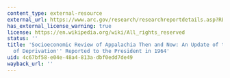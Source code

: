 ```yaml
---
content_type: external-resource
external_url: https://www.arc.gov/research/researchreportdetails.asp?REPORT_ID=67
has_external_license_warning: true
license: https://en.wikipedia.org/wiki/All_rights_reserved
status: ''
title: 'Socioeconomic Review of Appalachia Then and Now: An Update of the ''Realities
  of Deprivation'' Reported to the President in 1964'
uid: 4c67bf58-e04e-48a4-813a-dbf0edd7de49
wayback_url: ''
---
```

